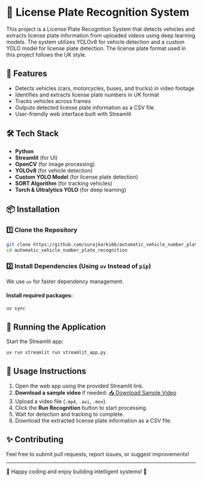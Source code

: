 # 🚗 License Plate Recognition System

This project is a License Plate Recognition System that detects vehicles and extracts license plate information from uploaded videos using deep learning models. The system utilizes YOLOv8 for vehicle detection and a custom YOLO model for license plate detection. The license plate format used in this project follows the UK style.

## 📌 Features
- Detects vehicles (cars, motorcycles, buses, and trucks) in video footage
- Identifies and extracts license plate numbers in UK format
- Tracks vehicles across frames
- Outputs detected license plate information as a CSV file
- User-friendly web interface built with Streamlit

## 🛠️ Tech Stack
- **Python**
- **Streamlit** (for UI)
- **OpenCV** (for image processing)
- **YOLOv8** (for vehicle detection)
- **Custom YOLO Model** (for license plate detection)
- **SORT Algorithm** (for tracking vehicles)
- **Torch & Ultralytics YOLO** (for deep learning)

## 📦 Installation

### 1️⃣ Clone the Repository
```bash
git clone https://github.com/surajkarki66/automatic_vehicle_number_plate_recognition
cd automatic_vehicle_number_plate_recognition
```

### 2️⃣ Install Dependencies (Using `uv` Instead of `pip`)
We use `uv` for faster dependency management.


#### Install required packages:
```bash
uv sync
```

## 🚀 Running the Application
Start the Streamlit app:
```bash
uv run streamlit run streamlit_app.py 
```

## 📄 Usage Instructions
1. Open the web app using the provided Streamlit link.
2. **Download a sample video** if needed:
   [📥 Download Sample Video](https://www.pexels.com/video/cars-on-the-road-3158823/)
3. Upload a video file (`.mp4`, `.avi`, `.mov`).
4. Click the **Run Recognition** button to start processing.
5. Wait for detection and tracking to complete.
6. Download the extracted license plate information as a CSV file.

## ✨ Contributing
Feel free to submit pull requests, report issues, or suggest improvements!

---
🚀 Happy coding and enjoy building intelligent systems! 🚗

